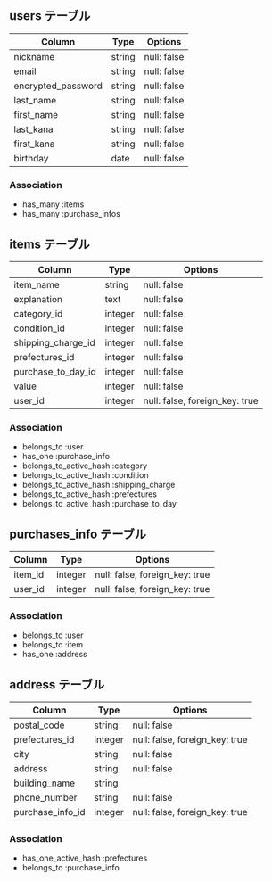 ## users テーブル
| Column      | Type   | Options     |
| ----------- | ------ | ----------- |
| nickname    | string | null: false |
| email       | string | null: false |
| encrypted_password   | string | null: false |
| last_name   | string | null: false |
| first_name  | string | null: false |
| last_kana   | string | null: false |
| first_kana  | string | null: false |
| birthday    | date   | null: false |

### Association

- has_many :items
- has_many :purchase_infos

## items テーブル
| Column              | Type       | Options     |
| ------------------- | ---------- | ----------- |
| item_name           | string     | null: false |
| explanation         | text       | null: false |
| category_id         | integer    | null: false |
| condition_id        | integer    | null: false |
| shipping_charge_id  | integer    | null: false |
| prefectures_id      | integer    | null: false |
| purchase_to_day_id  | integer    | null: false |
| value               | integer    | null: false |
| user_id             | integer    | null: false, foreign_key: true | 


### Association

- belongs_to :user
- has_one :purchase_info
- belongs_to_active_hash :category
- belongs_to_active_hash :condition
- belongs_to_active_hash :shipping_charge
- belongs_to_active_hash :prefectures
- belongs_to_active_hash :purchase_to_day


## purchases_info テーブル
| Column        | Type    | Options                        |
| ------------- | ------- | ------------------------------ |
| item_id       | integer | null: false, foreign_key: true |
| user_id       | integer | null: false, foreign_key: true |

### Association

- belongs_to :user
- belongs_to :item
- has_one    :address


## address テーブル

| Column        | Type       | Options                        |
| ------------- | ---------- | ------------------------------ |
| postal_code   | string     | null: false                    |
| prefectures_id| integer    | null: false, foreign_key: true |
| city          | string     | null: false                    |
| address       | string     | null: false                    |
| building_name | string     |                                |
| phone_number  | string     | null: false                    |
| purchase_info_id| integer    | null: false, foreign_key: true |

### Association

- has_one_active_hash :prefectures
- belongs_to :purchase_info